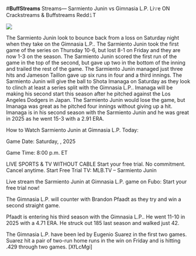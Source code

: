 #𝐁𝐮𝐟𝐟𝐒𝐭𝐫𝐞𝐚𝐦𝐬 Streams— Sarmiento Junin vs Gimnasia L.P. Li𝚟e ON Crackstreams & Buffstreams Redd𝚒T  
  
  
[![](https://i.imgur.com/qSNzIqt.png)](https://movie.rssnews.media/vLKcZMIc.php)  
  
The Sarmiento Junin look to bounce back from a loss on Saturday night when they take on the Gimnasia L.P.. The Sarmiento Junin took the first game of the series on Thursday 10-6, but lost 8-1 on Friday and they are now 1-3 on the season. The Sarmiento Junin scored the first run of the game in the top of the second, but gave up two in the bottom of the inning and trailed the rest of the game. The Sarmiento Junin managed just three hits and Jameson Taillon gave up six runs in four and a third innings. The Sarmiento Junin will give the ball to Shota Imanaga on Saturday as they look to clinch at least a series split with the Gimnasia L.P.. Imanaga will be making his second start this season after he pitched against the Los Angeles Dodgers in Japan. The Sarmiento Junin would lose the game, but Imanaga was great as he pitched four innings without giving up a hit. Imanaga is in his second season with the Sarmiento Junin and he was great in 2025 as he went 15-3 with a 2.91 ERA.

How to Watch Sarmiento Junin at Gimnasia L.P. Today:

Game Date: Saturday, , 2025

Game Time: 8:00 p.m. ET

LIVE SPORTS & TV WITHOUT CABLE
Start your free trial. No commitment. Cancel anytime.
Start Free Trial
TV: MLB.TV – Sarmiento Junin

Live stream the Sarmiento Junin at Gimnasia L.P. game on Fubo: Start your free trial now!

The Gimnasia L.P. will counter with Brandon Pfaadt as they try and win a second straight game.

Pfaadt is entering his third season with the Gimnasia L.P.. He went 11-10 in 2025 with a 4.71 ERA. He struck out 185 last season and walked just 42.

The Gimnasia L.P. have been led by Eugenio Suarez in the first two games. Suarez hit a pair of two-run home runs in the win on Friday and is hitting .429 through two games. [XfLcMgi]